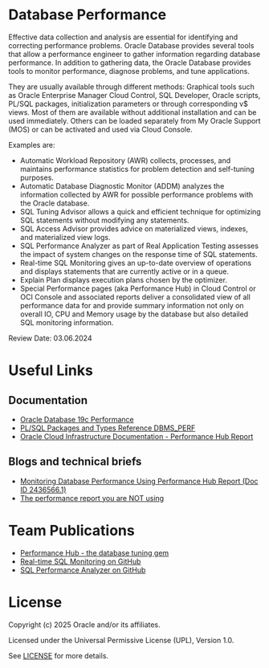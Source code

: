 # Database Performance


Effective data collection and analysis are essential for identifying and correcting performance problems. Oracle Database provides several tools that allow a performance engineer to gather information regarding database performance. In addition to gathering data, the Oracle Database provides tools to monitor performance, diagnose problems, and tune applications. 

They are usually available through different methods: Graphical tools such as Oracle Enterprise Manager Cloud Control, SQL Developer, Oracle scripts, PL/SQL packages, initialization parameters or through corresponding v$ views. Most of them are available without additional installation and can be used immediately. Others can be loaded separately from My Oracle Support (MOS) or can be activated and used via Cloud Console. 

Examples are:
- Automatic Workload Repository (AWR) collects, processes, and maintains performance statistics for problem detection and self-tuning purposes. 
- Automatic Database Diagnostic Monitor (ADDM) analyzes the information collected by AWR for possible performance problems with the Oracle database. 
- SQL Tuning Advisor allows a quick and efficient technique for optimizing SQL statements without modifying any statements.
- SQL Access Advisor provides advice on materialized views, indexes, and materialized view logs.
- SQL Performance Analyzer as part of Real Application Testing assesses the impact of system changes on the response time of SQL statements. 
- Real-time SQL Monitoring gives an up-to-date overview of operations and displays statements that are currently active or in a queue.
- Explain Plan displays execution plans chosen by the optimizer.
- Special Performance pages (aka Performance Hub) in Cloud Control or OCI Console and associated reports deliver a consolidated view of all performance data for 
  and provide summary information not only on overall IO, CPU and Memory usage by the database but also detailed SQL monitoring information.

Review Date: 03.06.2024

# Useful Links

## Documentation

- [Oracle Database 19c Performance](https://docs.oracle.com/en/database/oracle/oracle-database/19/performance.html)
- [PL/SQL Packages and Types Reference DBMS_PERF](https://docs.oracle.com/en/database/oracle/oracle-database/19/arpls/DBMS_PERF.html#GUID-290C18B9-A2EF-468D-9D6E-B31D717082BB)
- [Oracle Cloud Infrastructure Documentation - Performance Hub Report](https://docs.oracle.com/en-us/iaas/autonomous-database/doc/use-perf-hub-monitor-databases.html)

## Blogs and technical briefs
- [Monitoring Database Performance Using Performance Hub Report (Doc ID 2436566.1)](https://support.oracle.com/epmos/faces/SearchDocDisplay?_afrLoop=459842075147901&_afrWindowMode=0&_adf.ctrl-state=p9nyc4tf7_4)
- [The performance report you are NOT using](https://connor-mcdonald.com/2021/04/30/the-performance-report-you-are-not-using/)

# Team Publications

- [Performance Hub - the database tuning gem](https://blogs.oracle.com/coretec/post/oracle-performance-hub)
- [Real-time SQL Monitoring on GitHub](https://github.com/oracle-devrel/technology-engineering/tree/main/data-platform/core-converged-db/sql-performance/sql-monitoring)
- [SQL Performance Analyzer on GitHub](https://github.com/oracle-devrel/technology-engineering/tree/main/data-platform/core-converged-db/real-application-testing/sql-performance-analyzer)


# License

Copyright (c) 2025 Oracle and/or its affiliates.

Licensed under the Universal Permissive License (UPL), Version 1.0.

See [LICENSE](https://github.com/oracle-devrel/technology-engineering/blob/main/LICENSE) for more details.
